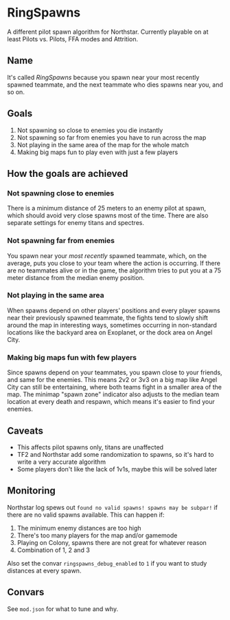 RingSpawns
================================================================================

A different pilot spawn algorithm for Northstar.
Currently playable on at least Pilots vs. Pilots, FFA modes and Attrition.

Name
--------------------------------------------------------------------------------

It's called _RingSpawns_ because you spawn near your most recently spawned
teammate, and the next teammate who dies spawns near you, and so on.

Goals
--------------------------------------------------------------------------------

 1. Not spawning so close to enemies you die instantly
 2. Not spawning so far from enemies you have to run across the map
 3. Not playing in the same area of the map for the whole match
 4. Making big maps fun to play even with just a few players

How the goals are achieved
--------------------------------------------------------------------------------

### Not spawning close to enemies

There is a minimum distance of 25 meters to an enemy pilot at spawn,
which should avoid very close spawns most of the time.
There are also separate settings for enemy titans and spectres.

### Not spawning far from enemies

You spawn near your _most recently_ spawned teammate, which,
on the average, puts you close to your team where the action is occurring.
If there are no teammates alive or in the game, the algorithm tries to put
you at a 75 meter distance from the median enemy position.

### Not playing in the same area

When spawns depend on other players' positions and every player spawns near
their previously spawned teammate, the fights tend to slowly shift around the
map in interesting ways, sometimes occurring in non-standard locations like
the backyard area on Exoplanet, or the dock area on Angel City.

### Making big maps fun with few players

Since spawns depend on your teammates, you spawn close to your friends, and
same for the enemies. This means 2v2 or 3v3 on a big map like Angel City
can still be entertaining, where both teams fight in a smaller area of the map.
The minimap "spawn zone" indicator also adjusts to the median team location at
every death and respawn, which means it's easier to find your enemies.

Caveats
--------------------------------------------------------------------------------

 * This affects pilot spawns only, titans are unaffected
 * TF2 and Northstar add some randomization to spawns, so it's hard to write a very accurate algorithm
 * Some players don't like the lack of 1v1s, maybe this will be solved later

Monitoring
--------------------------------------------------------------------------------

Northstar log spews out `found no valid spawns! spawns may be subpar!` if there
are no valid spawns available. This can happen if:

 1. The minimum enemy distances are too high
 2. There's too many players for the map and/or gamemode
 3. Playing on Colony, spawns there are not great for whatever reason
 4. Combination of 1, 2 and 3

Also set the convar `ringspawns_debug_enabled` to `1` if you want to study
distances at every spawn.

Convars
--------------------------------------------------------------------------------

See `mod.json` for what to tune and why.
